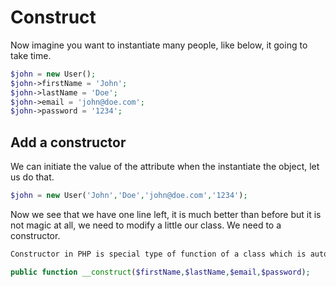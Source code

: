 # Construct

Now imagine you want to instantiate many people, like below, it going to take time.

```php
$john = new User();
$john->firstName = 'John';
$john->lastName = 'Doe';
$john->email = 'john@doe.com';
$john->password = '1234';
```

## Add a constructor 

We can initiate the value of the attribute when the instantiate the object, let us do that.

```php
$john = new User('John','Doe','john@doe.com','1234');
```

Now we see that we have one line left, it is much better than before but it is not magic at all, we need to modify a little our class.
We need to a constructor.

```markdown
Constructor in PHP is special type of function of a class which is automatically executed as any object of that class is created or instantiated. Constructor is also called magic function because in PHP, magic method is start usually with two underscore characters.
```

```php
public function __construct($firstName,$lastName,$email,$password);
```